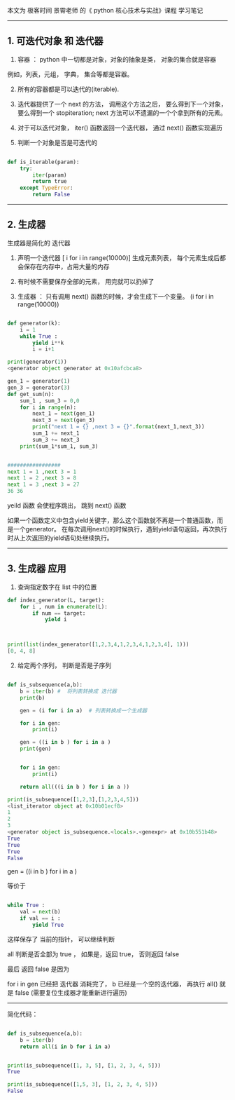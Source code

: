 本文为 极客时间 景霄老师 的《 python 核心技术与实战》课程 学习笔记

----

## 1. 可迭代对象 和 迭代器

1. 容器 ： python 中一切都是对象，对象的抽象是类， 对象的集合就是容器

例如，列表，元组， 字典， 集合等都是容器。


2. 所有的容器都是可以迭代的(iterable).

3. 迭代器提供了一个 next 的方法， 调用这个方法之后， 要么得到下一个对象，要么得到一个 stopiteration; next
方法可以不遗漏的一个个拿到所有的元素。

4. 对于可以迭代对象， iter() 函数返回一个迭代器， 通过 next() 函数实现遍历

5. 判断一个对象是否是可迭代的

```python

def is_iterable(param):
	try:
		iter(param)
		return true
	except TypeError:
		return False
```


----

## 2. 生成器
生成器是简化的 迭代器

1. 声明一个迭代器 [ i for i in range(10000)] 生成元素列表， 每个元素生成后都会保存在内存中，占用大量的内存

2. 有时候不需要保存全部的元素， 用完就可以扔掉了

3. 生成器 ： 只有调用 next() 函数的时候，才会生成下一个变量。 (i for i in range(10000))



```python

def generator(k):
	i = 1
	while True :
		yield i**k
		i = i+1

print(generator(1))
<generator object generator at 0x10afcbca8>

gen_1 = generator(1)
gen_3 = generator(3)
def get_sum(n):
	sum_1 , sum_3 = 0,0
	for i in range(n):
		next_1 = next(gen_1)
		next_3 = next(gen_3)
		print("next 1 = {} ,next 3 = {}".format(next_1,next_3))
		sum_1 += next_1
		sum_3 += next_3
	print(sum_1*sum_1, sum_3)


#################
next 1 = 1 ,next 3 = 1
next 1 = 2 ,next 3 = 8
next 1 = 3 ,next 3 = 27
36 36

```

yeild 函数 会使程序跳出， 跳到 next() 函数

如果一个函数定义中包含yield关键字，那么这个函数就不再是一个普通函数，而是一个generator。 在每次调用next()的时候执行，遇到yield语句返回，再次执行时从上次返回的yield语句处继续执行。

----

## 3. 生成器 应用

1. 查询指定数字在 list 中的位置

```python
def index_generator(L, target):
	for i , num in enumerate(L):
		if num == target:
			yield i



print(list(index_generator([1,2,3,4,1,2,3,4,1,2,3,4], 1)))
[0, 4, 8]

```

2. 给定两个序列， 判断是否是子序列

```python

def is_subsequence(a,b):
	b = iter(b) #  将列表转换成 迭代器
	print(b)

	gen = (i for i in a)  # 列表转换成一个生成器

	for i in gen:
		print(i)

	gen = ((i in b ) for i in a )
	print(gen)


	for i in gen:
		print(i)

	return all(((i in b ) for i in a ))

print(is_subsequence([1,2,3],[1,2,3,4,5]))
<list_iterator object at 0x10b01ecf8>
1
2
3
<generator object is_subsequence.<locals>.<genexpr> at 0x10b551b48>
True
True
True
False

```

gen = ((i in b ) for i in a )

等价于

```python

while True :
	val = next(b)
	if val == i :
		yield True
```
这样保存了 当前的指针， 可以继续判断


all 判断是否全部为 true ， 如果是，返回 true， 否则返回 false

最后 返回 false 是因为

for i in gen 已经把 迭代器 消耗完了， b 已经是一个空的迭代器， 再执行 all() 就是 false
(需要复位生成器才能重新进行遍历)



----

简化代码：

```python

def is_subsequence(a,b):
	b = iter(b)
	return all(i in b for i in a)


print(is_subsequence([1, 3, 5], [1, 2, 3, 4, 5]))
True

print(is_subsequence([1,5, 3], [1, 2, 3, 4, 5]))
False

```












